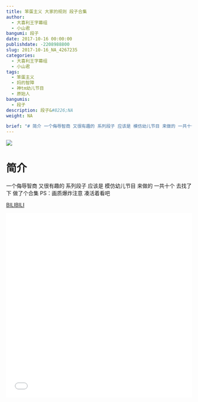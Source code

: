 ```yaml
---
title: 笨蛋主义 大家的规则 段子合集
author: 
  - 大喜利王字幕组
  - 小山君
bangumi: 段子
date: 2017-10-16 00:00:00
publishdate: -2208988800
slug: 2017-10-16_NA_4267235
categories: 
  - 大喜利王字幕组
  - 小山君
tags: 
  - 笨蛋主义
  - 妈的智障
  - 神tm幼儿节目
  - 原始人
bangumis: 
  - 段子
description: 段子&#8226;NA
weight: NA

brief: "# 简介 一个侮辱智商 又很有趣的 系列段子 应该是 模仿幼儿节目 来做的 一共十个 去找了下 做了个合集 PS：画质爆炸注意 凑活着看吧"
---
```


![](https://i.imgur.com/ymagUKI.jpg)

# 简介  
 一个侮辱智商 又很有趣的 系列段子
应该是 模仿幼儿节目 来做的
一共十个 去找了下 做了个合集
PS：画质爆炸注意 凑活着看吧

  [BILIBILI](https://www.bilibili.com/video/av4267235/)


<div class="vcontainer">  <iframe class='video' src="//www.bilibili.com/blackboard/player.html?aid=4267235" width="100%" height="500" frameborder="0" allowfullscreen="allowfullscreen"></iframe></div>
